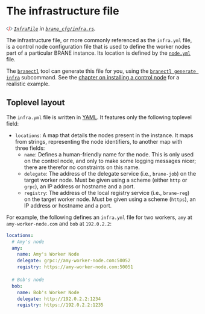 # The infrastructure file
_<img src="../../assets/img/source.png" alt="source" width="16" style="margin-top: 3px; margin-bottom: -3px;"/> [`InfraFile`](https://wiki.enablingpersonalizedinterventions.nl/docs/brane_cfg/infra/struct.InfraFile.html) in [`brane_cfg/infra.rs`](https://wiki.enablingpersonalizedinterventions.nl/docs/src/brane_cfg/infra.rs.html)._

The infrastructure file, or more commonly referenced as the `infra.yml` file, is a control node configuration file that is used to define the worker nodes part of a particular BRANE instance. Its location is defined by the [`node.yml`](./node.md) file.

The [`branectl`](TODO) tool can generate this file for you, using the [`branectl generate infra`](TODO) subcommand. See the [chapter on installing a control node](../../system-admins/installation/control-node.md) for a realistic example.


## Toplevel layout

The `infra.yml` file is written in [YAML](https://yaml.org). It features only the following toplevel field:
- `locations`: A map that details the nodes present in the instance. It maps from strings, representing the node identifiers, to another map with three fields:
  - `name`: Defines a human-friendly name for the node. This is only used on the control node, and only to make some logging messages nicer; there are therefor no constraints on this name.
  - `delegate`: The address of the delegate service (i.e., `brane-job`) on the target worker node. Must be given using a scheme (either `http` or `grpc`), an IP address or hostname and a port.
  - `registry`: The address of the local registry service (i.e., `brane-reg`) on the target worker node. Must be given using a scheme (`https`), an IP address or hostname and a port.

For example, the following defines an `infra.yml` file for two workers, `amy` at `amy-worker-node.com` and `bob` at `192.0.2.2`:
```yaml
locations:
  # Amy's node
  amy:
    name: Amy's Worker Node
    delegate: grpc://amy-worker-node.com:50052
    registry: https://amy-worker-node.com:50051

  # Bob's node
  bob:
    name: Bob's Worker Node
    delegate: http://192.0.2.2:1234
    registry: https://192.0.2.2:1235
```
